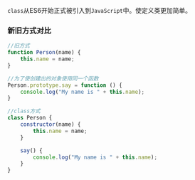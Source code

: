 `class`从ES6开始正式被引入到`JavaScript`中。使定义类更加简单。

### 新旧方式对比
```js
//旧方式
function Person(name) {
    this.name = name;
}

//为了使创建出的对象使用同一个函数
Person.prototype.say = function () {
    console.log("My name is " + this.name);
}

//class方式
class Person {
    constructor(name) {
        this.name = name;
    }

    say() {
        console.log("My name is " + this.name);
    }
}

```